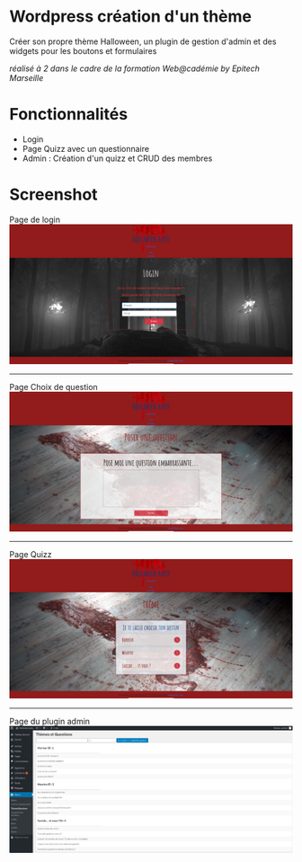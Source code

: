 # Wordpress création d'un thème

Créer son propre thème Halloween, un plugin de gestion d'admin et des widgets pour les boutons et formulaires

*réalisé à 2 dans le cadre de la formation Web@cadémie by Epitech Marseille*

# Fonctionnalités

- Login
- Page Quizz avec un questionnaire
- Admin : Création d'un quizz et CRUD des membres

# Screenshot
Page de login
![alt text](https://github.com/Lucilelebeau/wordpress/blob/master/wordpress_photo/Capture%20d%E2%80%99%C3%A9cran_2020-06-26_14-49-52.png)

---

Page Choix de question
![alt text](https://github.com/Lucilelebeau/wordpress/blob/master/wordpress_photo/Capture%20d%E2%80%99%C3%A9cran_2020-06-26_14-53-39.png)

---

Page Quizz
![alt text](https://github.com/Lucilelebeau/wordpress/blob/master/wordpress_photo/Capture%20d%E2%80%99%C3%A9cran_2020-06-26_14-54-10.png)

---

Page du plugin admin
![alt text](https://github.com/Lucilelebeau/wordpress/blob/master/wordpress_photo/Capture%20d%E2%80%99%C3%A9cran_2020-06-26_15-27-20.png)
